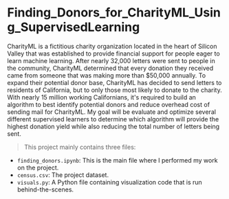# Finding_Donors_for_CharityML_Using_SupervisedLearning

CharityML is a fictitious charity organization located in the heart of Silicon Valley that was established to provide financial support for people eager to learn machine learning. After nearly 32,000 letters were sent to people in the community, CharityML determined that every donation they received came from someone that was making more than $50,000 annually. To expand their potential donor base, CharityML has decided to send letters to residents of California, but to only those most likely to donate to the charity. With nearly 15 million working Californians, it's required to build an algorithm to best identify potential donors and reduce overhead cost of sending mail for CharityML. My goal will be evaluate and optimize several different supervised learners to determine which algorithm will provide the highest donation yield while also reducing the total number of letters being sent.

> This project mainly contains three files:

- `finding_donors.ipynb`: This is the main file where I performed my work on the project.
- `census.csv`: The project dataset. 
- `visuals.py`: A Python file containing visualization code that is run behind-the-scenes. 
